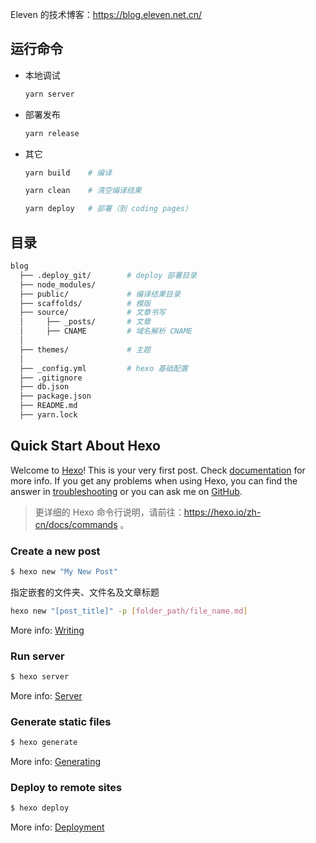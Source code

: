 Eleven 的技术博客：https://blog.eleven.net.cn/

## 运行命令

- 本地调试

  ```bash
  yarn server
  ```

- 部署发布

  ```bash
  yarn release
  ```

- 其它

  ```bash
  yarn build    # 编译

  yarn clean    # 清空编译结果

  yarn deploy   # 部署（到 coding pages）
  ```

## 目录

```bash
blog
  ├── .deploy_git/        # deploy 部署目录
  ├── node_modules/
  ├── public/             # 编译结果目录
  ├── scaffolds/          # 模版
  ├── source/             # 文章书写
  │     ├── _posts/       # 文章
  │     ├── CNAME         # 域名解析 CNAME
  │
  ├── themes/             # 主题
  │
  ├── _config.yml         # hexo 基础配置
  ├── .gitignore 
  ├── db.json
  ├── package.json
  ├── README.md
  ├── yarn.lock
```

## Quick Start About Hexo

Welcome to [Hexo](https://hexo.io/)! This is your very first post. Check [documentation](https://hexo.io/docs/) for more info. If you get any problems when using Hexo, you can find the answer in [troubleshooting](https://hexo.io/docs/troubleshooting.html) or you can ask me on [GitHub](https://github.com/hexojs/hexo/issues).

> 更详细的 Hexo 命令行说明，请前往：https://hexo.io/zh-cn/docs/commands 。

### Create a new post

``` bash
$ hexo new "My New Post"
```

指定嵌套的文件夹、文件名及文章标题

```bash
hexo new "[post_title]" -p [folder_path/file_name.md]
```

More info: [Writing](https://hexo.io/docs/writing.html)

### Run server

``` bash
$ hexo server
```

More info: [Server](https://hexo.io/docs/server.html)

### Generate static files

``` bash
$ hexo generate
```

More info: [Generating](https://hexo.io/docs/generating.html)

### Deploy to remote sites

``` bash
$ hexo deploy
```

More info: [Deployment](https://hexo.io/docs/one-command-deployment.html)
